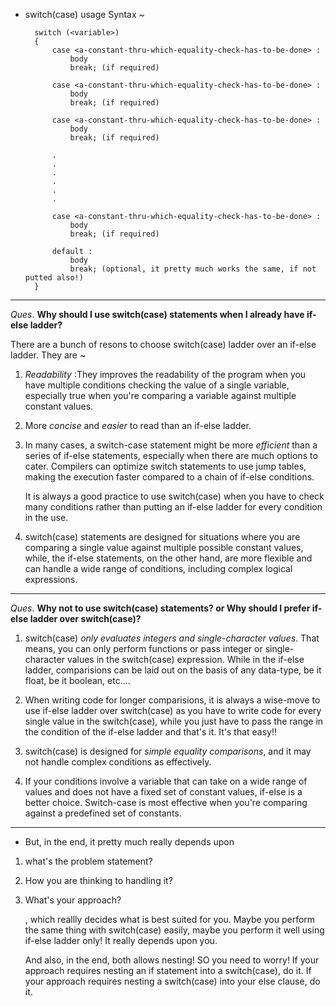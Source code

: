 * switch(case) usage Syntax ~

        switch (<variable>)
        {
            case <a-constant-thru-which-equality-check-has-to-be-done> :
                body
                break; (if required)
    
            case <a-constant-thru-which-equality-check-has-to-be-done> :
                body
                break; (if required)
    
            case <a-constant-thru-which-equality-check-has-to-be-done> :
                body
                break; (if required)
    
            .
            .
            .
            .
            .
            .
    
            case <a-constant-thru-which-equality-check-has-to-be-done> :
                body
                break; (if required)
    
            default :
                body 
                break; (optional, it pretty much works the same, if not putted also!)
        }
-------------------------------------------------------------
_Ques_. **Why should I use switch(case) statements when I already have if-else ladder?**

There are a bunch of resons to choose switch(case) ladder over an if-else ladder. They are ~

01. _Readability_ :They improves the readability of the program when you have multiple conditions checking the value of a single variable, especially true when you're comparing a variable against multiple constant values.

02. More _concise_ and _easier_ to read than an if-else ladder.

03. In many cases, a switch-case statement might be more _efficient_ than a series of if-else statements, especially when there are much options to cater. Compilers can optimize switch statements to use jump tables, making the execution faster compared to a chain of if-else conditions. 
    
    It is always a good practice to use switch(case) when you have to check many conditions rather than putting an if-else ladder for every condition in the use.

04. switch(case) statements are designed for situations where you are comparing a single value against multiple possible constant values, while, the if-else statements, on the other hand, are more flexible and can handle a wide range of conditions, including complex logical expressions.
-------------------------------------------------------------

_Ques_. **Why not to use switch(case) statements? or Why should I prefer if-else ladder over switch(case)?**

01. switch(case) _only evaluates integers and single-character values_. That means, you can only perform functions or pass integer or single-character values in the switch(case) expression. While in the if-else ladder, comparisions can be laid out on the basis of any data-type, be it float, be it boolean, etc....

02. When writing code for longer comparisions, it is always a wise-move to use if-else ladder over switch(case) as you have to write code for every single value in the switch(case), while you just have to pass the range in the condition of the if-else ladder and that's it. It's that easy!!

03. switch(case) is designed for _simple equality comparisons_, and it may not handle complex conditions as effectively.

04. If your conditions involve a variable that can take on a wide range of values and does not have a fixed set of constant values, if-else is a better choice. Switch-case is most effective when you're comparing against a predefined set of constants.
-------------------------------------------------------------

* But, in the end, it pretty much really depends upon 

01. what's the problem statement?
02. How you are thinking to handling it?
03. What's your approach?

    , which reallly decides what is best suited for you. Maybe you perform the same thing with switch(case) easily, maybe you perform it well using if-else ladder only! It really depends upon you.

    And also, in the end, both allows nesting! SO you need to worry! If your approach requires nesting an if statement into a switch(case), do it. If your approach requires nesting a switch(case) into your else clause, do it.
